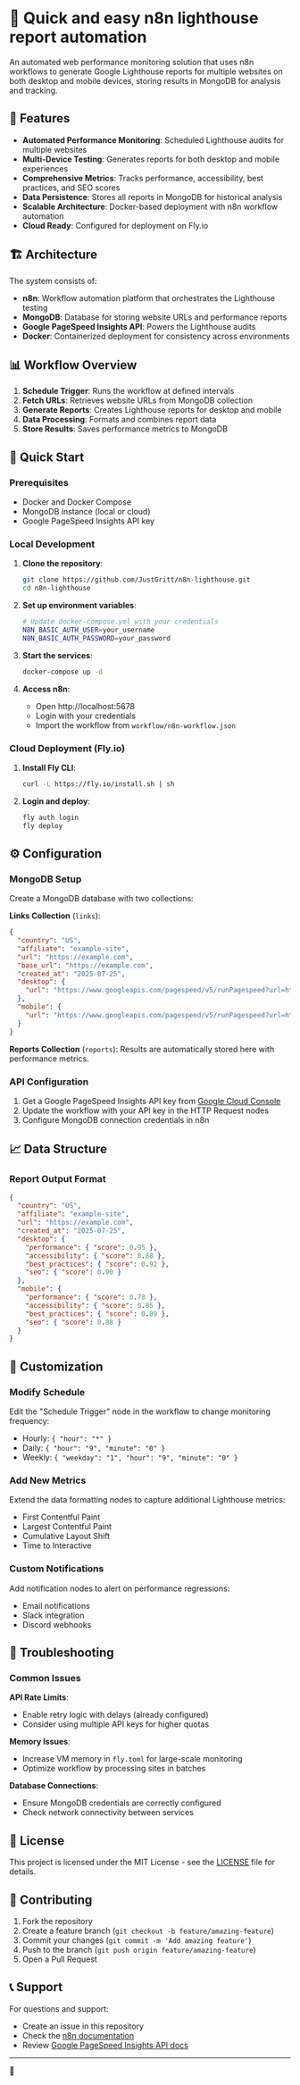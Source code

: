# 🚦 Quick and easy n8n lighthouse report automation

An automated web performance monitoring solution that uses n8n workflows to generate Google Lighthouse reports for multiple websites on both desktop and mobile devices, storing results in MongoDB for analysis and tracking.

## 🎯 Features

- **Automated Performance Monitoring**: Scheduled Lighthouse audits for multiple websites
- **Multi-Device Testing**: Generates reports for both desktop and mobile experiences
- **Comprehensive Metrics**: Tracks performance, accessibility, best practices, and SEO scores
- **Data Persistence**: Stores all reports in MongoDB for historical analysis
- **Scalable Architecture**: Docker-based deployment with n8n workflow automation
- **Cloud Ready**: Configured for deployment on Fly.io

## 🏗️ Architecture

The system consists of:

- **n8n**: Workflow automation platform that orchestrates the Lighthouse testing
- **MongoDB**: Database for storing website URLs and performance reports
- **Google PageSpeed Insights API**: Powers the Lighthouse audits
- **Docker**: Containerized deployment for consistency across environments

## 📊 Workflow Overview

1. **Schedule Trigger**: Runs the workflow at defined intervals
2. **Fetch URLs**: Retrieves website URLs from MongoDB collection
3. **Generate Reports**: Creates Lighthouse reports for desktop and mobile
4. **Data Processing**: Formats and combines report data
5. **Store Results**: Saves performance metrics to MongoDB

## 🚀 Quick Start

### Prerequisites

- Docker and Docker Compose
- MongoDB instance (local or cloud)
- Google PageSpeed Insights API key

### Local Development

1. **Clone the repository**:
   ```bash
   git clone https://github.com/JustGritt/n8n-lighthouse.git
   cd n8n-lighthouse
   ```

2. **Set up environment variables**:
   ```bash
   # Update docker-compose.yml with your credentials
   N8N_BASIC_AUTH_USER=your_username
   N8N_BASIC_AUTH_PASSWORD=your_password
   ```

3. **Start the services**:
   ```bash
   docker-compose up -d
   ```

4. **Access n8n**:
   - Open http://localhost:5678
   - Login with your credentials
   - Import the workflow from `workflow/n8n-workflow.json`

### Cloud Deployment (Fly.io)

1. **Install Fly CLI**:
   ```bash
   curl -L https://fly.io/install.sh | sh
   ```

2. **Login and deploy**:
   ```bash
   fly auth login
   fly deploy
   ```

## ⚙️ Configuration

### MongoDB Setup

Create a MongoDB database with two collections:

**Links Collection** (`links`):
```json
{
  "country": "US",
  "affiliate": "example-site",
  "url": "https://example.com",
  "base_url": "https://example.com",
  "created_at": "2025-07-25",
  "desktop": {
    "url": "https://www.googleapis.com/pagespeed/v5/runPagespeed?url=https://example.com&strategy=desktop"
  },
  "mobile": {
    "url": "https://www.googleapis.com/pagespeed/v5/runPagespeed?url=https://example.com&strategy=mobile"
  }
}
```

**Reports Collection** (`reports`):
Results are automatically stored here with performance metrics.

### API Configuration

1. Get a Google PageSpeed Insights API key from [Google Cloud Console](https://console.cloud.google.com/)
2. Update the workflow with your API key in the HTTP Request nodes
3. Configure MongoDB connection credentials in n8n

## 📈 Data Structure

### Report Output Format

```json
{
  "country": "US",
  "affiliate": "example-site",
  "url": "https://example.com",
  "created_at": "2025-07-25",
  "desktop": {
    "performance": { "score": 0.95 },
    "accessibility": { "score": 0.88 },
    "best_practices": { "score": 0.92 },
    "seo": { "score": 0.90 }
  },
  "mobile": {
    "performance": { "score": 0.78 },
    "accessibility": { "score": 0.85 },
    "best_practices": { "score": 0.89 },
    "seo": { "score": 0.88 }
  }
}
```

## 🔧 Customization

### Modify Schedule
Edit the "Schedule Trigger" node in the workflow to change monitoring frequency:
- Hourly: `{ "hour": "*" }`
- Daily: `{ "hour": "9", "minute": "0" }`
- Weekly: `{ "weekday": "1", "hour": "9", "minute": "0" }`

### Add New Metrics
Extend the data formatting nodes to capture additional Lighthouse metrics:
- First Contentful Paint
- Largest Contentful Paint
- Cumulative Layout Shift
- Time to Interactive

### Custom Notifications
Add notification nodes to alert on performance regressions:
- Email notifications
- Slack integration
- Discord webhooks

## 🐛 Troubleshooting

### Common Issues

**API Rate Limits**:
- Enable retry logic with delays (already configured)
- Consider using multiple API keys for higher quotas

**Memory Issues**:
- Increase VM memory in `fly.toml` for large-scale monitoring
- Optimize workflow by processing sites in batches

**Database Connections**:
- Ensure MongoDB credentials are correctly configured
- Check network connectivity between services

## 📄 License

This project is licensed under the MIT License - see the [LICENSE](LICENSE) file for details.

## 🤝 Contributing

1. Fork the repository
2. Create a feature branch (`git checkout -b feature/amazing-feature`)
3. Commit your changes (`git commit -m 'Add amazing feature'`)
4. Push to the branch (`git push origin feature/amazing-feature`)
5. Open a Pull Request

## 📞 Support

For questions and support:
- Create an issue in this repository
- Check the [n8n documentation](https://docs.n8n.io/)
- Review [Google PageSpeed Insights API docs](https://developers.google.com/speed/docs/insights/v5/get-started)

---

🐢
